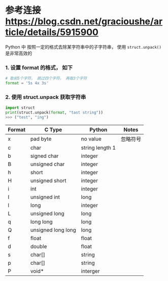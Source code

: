 # 参考连接 https://blog.csdn.net/gracioushe/article/details/5915900

Python 中 按照一定的格式去除某字符串中的子字符串， 使用 `struct.unpack()` 是非常高效的

### 1. 设置 format 的格式， 如下

```python
# 取前5个字符， 跳过四个字符， 再取3个字符
format = '5s 4x 3s'
```

### 2. 使用 struct.unpack 获取字符串

```python
import struct
print(struct.unpack(format, "tast string"))
>>> ("test", "ing")
```

| Format | C Type | Python | Notes |
| --- | --- | --- | --- |
| x | pad byte | no value | 忽略符号 |
| c | char | string length 1 | |
| b | signed char | integer | |
| B | unsigned char | integer | |
| h | short | integer | |
| H | unsigned short | integer | |
| i | int | integer | |
| I | unsigned int | long | |
| l | long | integer | |
| L | unsigned long | long | |
| q | long long | long | |
| Q | unsigned long long | long | |
| f | float | float | |
| d | double | float | |
| s | char[] | string | |
| p | char[] | string | |
| P | void* | interger | |